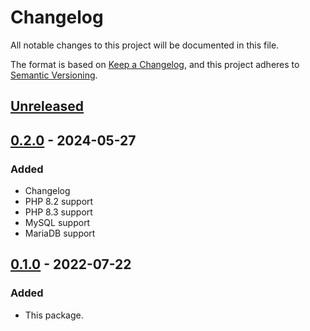 # Changelog
All notable changes to this project will be documented in this file.

The format is based on [Keep a Changelog](https://keepachangelog.com/en/1.0.0/),
and this project adheres to [Semantic Versioning](https://semver.org/spec/v2.0.0.html).

## [Unreleased]


## [0.2.0] - 2024-05-27
### Added
- Changelog
- PHP 8.2 support
- PHP 8.3 support
- MySQL support
- MariaDB support

## [0.1.0] - 2022-07-22
### Added
- This package.

[Unreleased]: https://github.com/glaivepro/php-sf/compare/0.2.0...HEAD
[0.2.0]: https://github.com/glaivepro/php-sf/compare/0.1.0...0.2.0
[0.1.0]: https://github.com/glaivepro/php-sf/releases/tag/0.1.0
